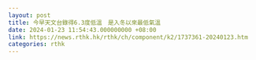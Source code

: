 ```yaml
---
layout: post
title: 今早天文台錄得6.3度低溫　是入冬以來最低氣溫
date: 2024-01-23 11:54:43.000000000 +08:00
link: https://news.rthk.hk/rthk/ch/component/k2/1737361-20240123.htm
categories: rthk
---
```



